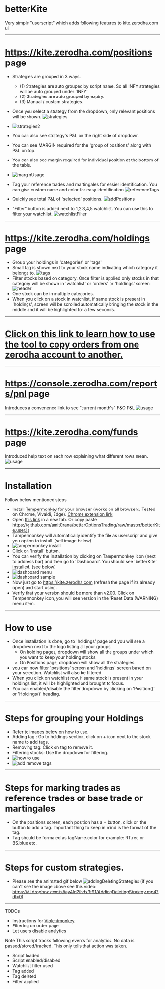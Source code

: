 # betterKite

Very simple "userscript" which adds following features to kite.zerodha.com ui

------
# https://kite.zerodha.com/positions page
* Strategies are grouped in 3 ways.
  * (1) Strategies are auto grouped by script name. So all INFY strategies will be auto grouped under 'INFY'
  * (2) Strategies are auto grouped by expiry.
  * (3) Manual / custom strategies.
* Once you select a strategy from the dropdown, only relevant positions will be shown.
![strategies](https://dl.dropbox.com/s/414mh3oqvx4ppf2/strategies.png?dl=0)

* ![strategies2](https://dl.dropbox.com/s/qjyok361dk9jo6c/strategies2.png?dl=0)
* You can also see strategy's P&L on the right side of dropdown.
* You can see MARGIN required for the 'group of positions' along with P&L on top.
* You can also see margin required for individual position at the bottom of the table.
* ![marginUsage](https://dl.dropbox.com/s/8cii9hr27ctqebc/marginCalculationUsage.png?dl=0)
* Tag your reference trades and martingales for easier identification. You can give custom name and color for easy identification
![referenceTags](https://dl.dropbox.com/s/i18bklcdebtagia/referenceTags.png?dl=0)
* Quickly see total P&L of 'selected' positions.
![addPositions](https://dl.dropbox.com/s/mvavj8njmt2xvtp/pnlAddition.png?dl=0)
* "Filter" button is added next to 1,2,3,4,5 watchlist. You can use this to filter your watchlist.
![watchlistFilter](https://dl.dropbox.com/s/5gf2paw5pk9you6/watchlistFilter.png?dl=0)

------
# https://kite.zerodha.com/holdings page
* Group your holdings in 'categories' or 'tags'
* Small tag is shown next to your stock name indicating which category it belongs to.
![tags](https://dl.dropbox.com/s/ygk9id8c21b3mi8/HoldingsWithTags.png?dl=0)
* Filter stocks based on category. Once filter is applied only stocks in that category will be shown in 'watchlist' or 'orders' or 'holdings' screen
![header](https://dl.dropbox.com/s/zvefkb2pis0ygq4/headerWithTagSelector.png?dl=0)
* One stock can be in multiple categories.
* When you click on a stock in watchlist, if same stock is present in 'holdings', screen will be scrolled automatically bringing the stock in the middle and it will be highlighted for a few seconds.

------
# [Click on this link to learn how to use the tool to copy orders from one zerodha account to another.](https://github.com/amit0rana/betterOptionsTrading/blob/master/betterKiteCopyOrders.md)

------
# https://console.zerodha.com/reports/pnl page
Introduces a convenence link to see "current month's" F&O P&L
![usage](https://dl.dropbox.com/s/vhrh6qqf775kg9y/foThisMonth.png?dl=0)

------
# https://kite.zerodha.com/funds page
Introduced help text on each row explaining what different rows mean.
![usage](https://dl.dropbox.com/s/cjo8y462vxpp7iw/usageFundsHelpText.png?dl=0)

------
# Installation

Follow below mentioned steps
* Install [Tempermonkey](https://www.tampermonkey.net/) for your browser (works on all browsers. Tested on Chrome, Vivaldi, Edge). [Chrome extension link](https://chrome.google.com/webstore/detail/tampermonkey/dhdgffkkebhmkfjojejmpbldmpobfkfo)
* Open [this link](https://github.com/amit0rana/betterOptionsTrading/raw/master/betterKite.user.js) in a new tab. Or copy paste <https://github.com/amit0rana/betterOptionsTrading/raw/master/betterKite.user.js>
* Tampermonkey will automatically identify the file as userscript and give you option to install. (sell image below)
* ![tampermonkey install](https://dl.dropbox.com/s/khs3itzctu13ayw/tampermonkeyInstall.png?dl=0)
* Click on 'Install' button.
* You can verify the installation by clicking on Tampermonkey icon (next to address bar) and then go to 'Dashboard'. You should see 'betterKite' installed. (see below)
* ![dashboard menu](https://dl.dropbox.com/s/dv1reqb84mz00bm/dashboardmenuoption.png?dl=0)
* ![dashboard sample](https://dl.dropbox.com/s/blv2j9t8e6iohkt/dashboardSample.png?dl=0)
* Now just go to <https://kite.zerodha.com> (refresh the page if its already open) and start using.
* Verify that your version should be more than v2.00. Click on Tempermonkey icon, you will see version in the 'Reset Data (WARNING) menu item.

------
# How to use
* Once installation is done, go to 'holdings' page and you will see a dropdown next to the logo listing all your groups.
  * On holding pages, dropdown will show all the groups under which you want to keep your holding stocks
  * On Positions page, dropdown will show all the strategies.
* you can now filter 'positions' screen and 'holdings' screen based on your selection. Watchlist will also be filtered. 
* When you click on watchlist row, if same stock is present in your holdings list, it will be highlighted and brought to focus.
* You can enabled/disable the filter dropdown by clicking on 'Position()' or 'Holdings()' heading.

------
# Steps for grouping your Holdings
* Refer to images below on how to use.
* Adding tag : Go to holdings section, click on + icon next to the stock name to add tags.
* Removing tag: Click on tag to remove it.
* Filtering stocks: Use the dropdown for filtering.
* ![how to use](https://dl.dropbox.com/s/tllta7nzcfl145a/holdingsHowToUse.gif?dl=0)
* ![add remove tags](https://dl.dropbox.com/s/nbjuxiu7yh9p51i/addingRemovingTags.gif?dl=0)

------
# Steps for marking trades as reference trades or base trade or martingales
* On the positions screen, each position has a + button, click on the button to add a tag. Important thing to keep in mind is the format of the tag.
* Tag should be formated as tagName.color for example: RT.red or BS.blue etc. 

------
# Steps for custom strategies.
* Please see the animated gif below
![addingDeletingStrategies](https://dl.dropbox.com/s/23mec9h3zd8iolw/AddingDeletingStrategy.gif?dl=0)
(if you can't see the image above see this video: https://dl.dropbox.com/s/iay4ld2ibdx3t91/AddingDeletingStrategy.mp4?dl=0)

------
TODOs
* Instructions for [Violentmonkey](https://openuserjs.org/about/Violentmonkey-for-Chrome)
* Filtering on order page
* Let users disable analytics

Note
This script tracks following events for analytics. No data is passed/stored/tracked. This only tells that action was taken.
* Script loaded
* Script enabled/disabled
* Watchlist filter used
* Tag added
* Tag deleted
* Filter applied
